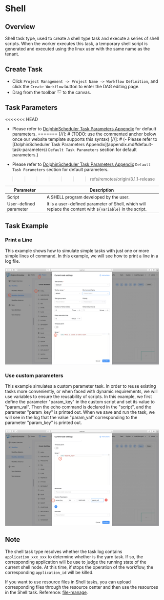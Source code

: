 # Shell

## Overview

Shell task type, used to create a shell type task and execute a series of shell scripts. When the worker executes this task, a temporary shell script is generated and executed using the linux user with the same name as the tenant.

## Create Task

- Click `Project Management -> Project Name -> Workflow Definition`, and click the `Create Workflow` button to enter the DAG editing page.
- Drag  from the toolbar <img src="../../../../img/tasks/icons/shell.png" width="15"/> to the canvas.

## Task Parameters

<<<<<<< HEAD
- Please refer to [DolphinScheduler Task Parameters Appendix](appendix.md#default-task-parameters) for default parameters.
=======
[//]: # (TODO: use the commented anchor below once our website template supports this syntax)
[//]: # (- Please refer to [DolphinScheduler Task Parameters Appendix]&#40;appendix.md#default-task-parameters&#41; `Default Task Parameters` section for default parameters.)

- Please refer to [DolphinScheduler Task Parameters Appendix](appendix.md) `Default Task Parameters` section for default parameters.
>>>>>>> refs/remotes/origin/3.1.1-release

|     **Parameter**      |                                              **Description**                                              |
|------------------------|-----------------------------------------------------------------------------------------------------------|
| Script                 | A SHELL program developed by the user.                                                                    |
| User-defined parameter | It is a user-defined parameter of Shell, which will replace the content with `${variable}` in the script. |

## Task Example

### Print a Line 

This example shows how to simulate simple tasks with just one or more simple lines of command. In this example, we will see how to print a line in a log file.

![demo-shell-simple](../../../../img/tasks/demo/shell.jpg)

### Use custom parameters

This example simulates a custom parameter task. In order to reuse existing tasks more conveniently, or when faced with dynamic requirements, we will use variables to ensure the reusability of scripts. In this example, we first define the parameter "param_key" in the custom script and set its value to "param_val". Then the echo command is declared in the "script", and the parameter "param_key" is printed out. When we save and run the task, we will see in the log that the value "param_val" corresponding to the parameter "param_key" is printed out.

![demo-shell-custom-param](../../../../img/tasks/demo/shell_custom_param.jpg)

## Note

The shell task type resolves whether the task log contains ```application_xxx_xxx``` to determine whether is the yarn task. If so, the corresponding application
will be use to judge the running state of the current shell node. At this time, if stops the operation of the workflow, the corresponding ```application_id```
will be killed.

If you want to use resource files in Shell tasks, you can upload corresponding files through the resource center and then use the resources in the Shell task. Reference: [file-manage](../resource/file-manage.md).
